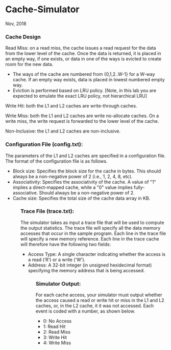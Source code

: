 # Cache-Simulator
Nov, 2018
<h3>Cache Design</h3>
<p>Read Miss: on a read miss, the cache issues a read request for the data from the lower level of the cache. Once the data is returned, it is placed in an empty way, if one exists, or data in one of the ways is evicted to create room for the new data.</p>
<ul>
	<li>The ways of the cache are numbered from {0,1,2..W-1} for a W-way cache. If an empty way exists, data is placed in lowest numbered empty way.</li>
	<li>Eviction is performed based on LRU policy. [Note, in this lab you are expected to emulate the exact LRU policy, not hierarchical LRU]</li>
</ul>
<p>Write Hit: both the L1 and L2 caches are write-through caches.</p>
<p>Write Miss: both the L1 and L2 caches are write no-allocate caches. On a write miss, the write request is forwarded to the lower level of the cache.</p>
<p>Non-Inclusive: the L1 and L2 caches are non-inclusive.</p>

<h3>Configuration File (config.txt):</h3>
<p>The parameters of the L1 and L2 caches are specified in a configuration file. The format of the configuration file is as follows.</p>
<ul>
	<li>Block size: Specifies the block size for the cache in bytes. This should always be a non-negative power of 2 (i.e., 1, 2, 4, 8, etc).</li>
	<li>Associativity: Specifies the associativity of the cache. A value of "1" implies a direct-mapped cache, while a "0" value implies fully-associative. Should always be a non-negative power of 2.</li>
	<li>Cache size: Specifies the total size of the cache data array in KB.</li>
<ul>

<h3>Trace File (trace.txt):</h3>
<p>The simulator takes as input a trace file that will be used to compute the output statistics. The trace file will specify all the data memory accesses that occur in the sample program. Each line in the trace file will specify a new memory reference. Each line in the trace cache will therefore have the following two fields:</p>
<ul>
	<li>Access Type: A single character indicating whether the access is a read (‘R') or a write ('W').</li>
	<li>Address: A 32-bit integer (in unsigned hexidecimal format) specifying the memory address that is being accessed.</li>
<ul>

<h3>Simulator Output:</h3>
<p>For each cache access, your simulator must output whether the access caused a read or write hit or miss in the L1 and L2 caches, or, in the L2 cache, it it was not accessed. Each event is coded with a number, as shown below.</p>
<ul>
	<li>0: No Access</li>
	<li>1: Read Hit</li>
	<li>2: Read Miss</li>
	<li>3: Write Hit</li>
	<li>4: Write Miss</li>
<ul>	